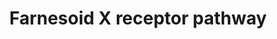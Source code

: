 ---
annotations:
- id: PW:0001093
  parent: regulatory pathway
  type: Pathway Ontology
  value: bile acid signaling pathway
authors:
- Riannefijten
- MaintBot
- Khanspers
- Egonw
- Fehrhart
- Susan
- AlexanderPico
- Eweitz
citedin:
- link: PMC9015122
description: The farnesoid X receptor (FXR, a.k.a. NR1H4) is a nuclear receptor that
  responds to levels of bile acids present in the body and regulates many processes
  related to bile acids synthesis and transport.   Proteins on this pathway have targeted
  assays available via the [https://assays.cancer.gov/available_assays?wp_id=WP2879
  CPTAC Assay Portal]
last-edited: 2021-05-07
ndex: 468665ca-8b66-11eb-9e72-0ac135e8bacf
organisms:
- Homo sapiens
redirect_from:
- /index.php/Pathway:WP2879
- /instance/WP2879
- /instance/WP2879_rr116462
revision: r116462
schema-jsonld:
- '@context': https://schema.org/
  '@id': https://wikipathways.github.io/pathways/WP2879.html
  '@type': Dataset
  creator:
    '@type': Organization
    name: WikiPathways
  description: The farnesoid X receptor (FXR, a.k.a. NR1H4) is a nuclear receptor
    that responds to levels of bile acids present in the body and regulates many processes
    related to bile acids synthesis and transport.   Proteins on this pathway have
    targeted assays available via the [https://assays.cancer.gov/available_assays?wp_id=WP2879
    CPTAC Assay Portal]
  keywords:
  - ABCB11
  - ABCB4
  - BAAT
  - CYP3A4
  - CYP7A1
  - CYP8B1
  - FGF19
  - FKBP5
  - FXR ligand
  - IP6K3
  - IRS2
  - Ligand
  - NR0B2
  - NR1H4
  - PPARGC1A
  - RXRA
  - SLC10A1
  - SLC27A5
  - SLCO2B1
  - SULT2A1
  - UGT2B4
  license: CC0
  name: Farnesoid X receptor pathway
seo: CreativeWork
title: Farnesoid X receptor pathway
wpid: WP2879
---